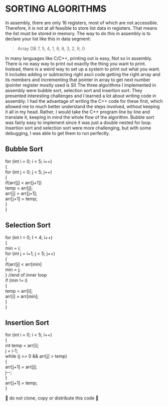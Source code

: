 # SORTING ALGORITHMS

In assembly, there are only 16 registers, most of which are not accessible. Therefore, it is not at all feasible to store list data in registers. That means the list must be stored in memory. The way to do this in assembly is to declare your list like this in data segment:

> Array DB 7, 5, 4, 1, 6, 8, 3, 2, 9, 0

In many languages like C/C++, printing out is easy, Not so in assembly. There is no easy way to print out exactly the thing you want to print. Instead, there is a weird way to set up a system to print out what you want. It includes adding or subtracting right ascii code getting the right array and its members and incrementing that pointer in array to get next number (pointer register mostly used is SI)
The three algorithms I implemented in assembly were bubble sort, selection sort and insertion sort. They presented interesting challenges and I learned a lot about writing code in assembly. I had the advantage of writing the C++ code for these first, which allowed me to much better understand the steps involved, without keeping it all in my head. Rather, I would take the C++ program line by line and translate it, keeping in mind the whole flow of the algorithm. Bubble sort was fairly easy to implement since it was just a double nested for loop. Insertion sort and selection sort were more challenging, but with some debugging, I was able to get them to run perfectly. 

## Bubble Sort

for (int i = 0; i < 5; i++) <br>
{ <br>
  for (int j = 0; j < 5; j++) <br>
        { <br>
            if(arr[j] < arr[j+1]) <br>
                temp = arr[j]; <br>
                arr[j] = arr[j+1]; <br>
                arr[j+1] = temp; <br>
        } <br>
} <br>


## Selection Sort

for (int I = 0; I < 4; i++) <br>
{ <br>
min = i; <br>
for (int j = i+1; j < 5; j++) <br>
{ <br>
if(arr[j] < arr[min] <br>
min = j; <br>
} //end of inner loop <br>
if (min != i) <br>
     { <br>
 temp = arr[i]; <br>
arr[i] = arr[min]; <br>
      } <br>
} <br>


## Insertion Sort

for (int i = 0; i < 5; i++) <br>
{ <br>
int temp = arr[i]; <br>
j = i-1; <br>
while (j >= 0 && arr[j] > temp) <br>
{ <br>
arr[j+1] = arr[j]; <br>
j--; <br>
} <br>
arr[j+1] = temp; <br>
} <br>

:no_entry_sign: do not clone, copy or distribute this code :no_entry_sign:

